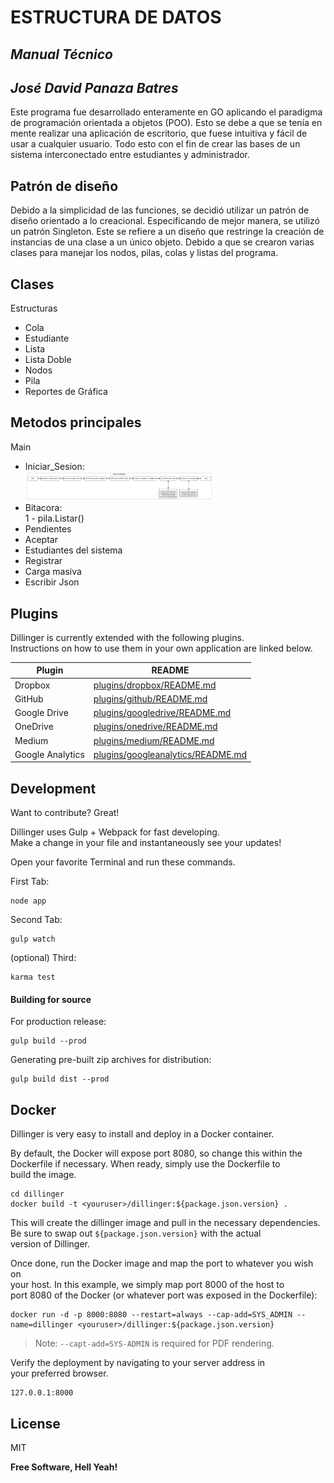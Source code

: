 <h1 class="code-line" data-line-start=0 data-line-end=1 ><a id="ESTRUCTURA_DE_DATOS_0"></a>ESTRUCTURA DE DATOS</h1>
<h2 class="code-line" data-line-start=1 data-line-end=2 ><a id="_Manual_Tcnico__1"></a><em>Manual Técnico</em></h2>
<h2 class="code-line" data-line-start=2 data-line-end=3 ><a id="_Jos_David_Panaza_Batres__2"></a><em>José David Panaza Batres</em></h2>
<p class="has-line-data" data-line-start="5" data-line-end="6">Este programa fue desarrollado enteramente en GO aplicando el paradigma de programación orientada a objetos (POO). Esto se debe a que se tenía en mente realizar una aplicación de escritorio, que fuese intuitiva y fácil de usar a cualquier usuario. Todo esto con el fin de crear las bases de un sistema interconectado entre estudiantes y administrador.</p>
<h2 class="code-line" data-line-start=7 data-line-end=8 ><a id="Patrn_de_diseo_7"></a>Patrón de diseño</h2>
<p class="has-line-data" data-line-start="9" data-line-end="10">Debido a la simplicidad de las funciones, se decidió utilizar un patrón de diseño orientado a lo creacional. Especificando de mejor manera, se utilizó un patrón Singleton. Este se refiere a un diseño que restringe la creación de instancias de una clase a un único objeto. Debido a que se crearon varias clases para manejar los nodos, pilas, colas y listas del programa.</p>
<h2 class="code-line" data-line-start=14 data-line-end=15 ><a id="Clases_14"></a>Clases</h2>
<p class="has-line-data" data-line-start="16" data-line-end="17">Estructuras</p>
<ul>
<li class="has-line-data" data-line-start="17" data-line-end="18">Cola</li>
<li class="has-line-data" data-line-start="18" data-line-end="19">Estudiante</li>
<li class="has-line-data" data-line-start="19" data-line-end="20">Lista</li>
<li class="has-line-data" data-line-start="20" data-line-end="21">Lista Doble</li>
<li class="has-line-data" data-line-start="21" data-line-end="22">Nodos</li>
<li class="has-line-data" data-line-start="22" data-line-end="23">Pila</li>
<li class="has-line-data" data-line-start="23" data-line-end="24">Reportes de Gráfica</li>
</ul>
<h2 class="code-line" data-line-start=26 data-line-end=27 ><a id="Metodos_principales_26"></a>Metodos principales</h2>
<p class="has-line-data" data-line-start="27" data-line-end="28">Main</p>
<ul>
<li class="has-line-data" data-line-start="28" data-line-end="30">Iniciar_Sesion:<br>
<img src="listadoble.png" width="300px">
<li class="has-line-data" data-line-start="30" data-line-end="32">Bitacora:<br>
1 - pila.Listar()</li>
<li class="has-line-data" data-line-start="32" data-line-end="33">Pendientes</li>
<li class="has-line-data" data-line-start="33" data-line-end="34">Aceptar</li>
<li class="has-line-data" data-line-start="34" data-line-end="35">Estudiantes del sistema</li>
<li class="has-line-data" data-line-start="35" data-line-end="36">Registrar</li>
<li class="has-line-data" data-line-start="36" data-line-end="37">Carga masiva</li>
<li class="has-line-data" data-line-start="37" data-line-end="39">Escribir Json</li>
</ul>
<h2 class="code-line" data-line-start=39 data-line-end=40 ><a id="Plugins_39"></a>Plugins</h2>
<p class="has-line-data" data-line-start="41" data-line-end="43">Dillinger is currently extended with the following plugins.<br>
Instructions on how to use them in your own application are linked below.</p>
<table class="table table-striped table-bordered">
<thead>
<tr>
<th>Plugin</th>
<th>README</th>
</tr>
</thead>
<tbody>
<tr>
<td>Dropbox</td>
<td><a href="https://github.com/joemccann/dillinger/tree/master/plugins/dropbox/README.md">plugins/dropbox/README.md</a></td>
</tr>
<tr>
<td>GitHub</td>
<td><a href="https://github.com/joemccann/dillinger/tree/master/plugins/github/README.md">plugins/github/README.md</a></td>
</tr>
<tr>
<td>Google Drive</td>
<td><a href="https://github.com/joemccann/dillinger/tree/master/plugins/googledrive/README.md">plugins/googledrive/README.md</a></td>
</tr>
<tr>
<td>OneDrive</td>
<td><a href="https://github.com/joemccann/dillinger/tree/master/plugins/onedrive/README.md">plugins/onedrive/README.md</a></td>
</tr>
<tr>
<td>Medium</td>
<td><a href="https://github.com/joemccann/dillinger/tree/master/plugins/medium/README.md">plugins/medium/README.md</a></td>
</tr>
<tr>
<td>Google Analytics</td>
<td><a href="https://github.com/RahulHP/dillinger/blob/master/plugins/googleanalytics/README.md">plugins/googleanalytics/README.md</a></td>
</tr>
</tbody>
</table>
<h2 class="code-line" data-line-start=53 data-line-end=54 ><a id="Development_53"></a>Development</h2>
<p class="has-line-data" data-line-start="55" data-line-end="56">Want to contribute? Great!</p>
<p class="has-line-data" data-line-start="57" data-line-end="59">Dillinger uses Gulp + Webpack for fast developing.<br>
Make a change in your file and instantaneously see your updates!</p>
<p class="has-line-data" data-line-start="60" data-line-end="61">Open your favorite Terminal and run these commands.</p>
<p class="has-line-data" data-line-start="62" data-line-end="63">First Tab:</p>
<pre><code class="has-line-data" data-line-start="65" data-line-end="67" class="language-sh">node app
</code></pre>
<p class="has-line-data" data-line-start="68" data-line-end="69">Second Tab:</p>
<pre><code class="has-line-data" data-line-start="71" data-line-end="73" class="language-sh">gulp watch
</code></pre>
<p class="has-line-data" data-line-start="74" data-line-end="75">(optional) Third:</p>
<pre><code class="has-line-data" data-line-start="77" data-line-end="79" class="language-sh">karma <span class="hljs-built_in">test</span>
</code></pre>
<h4 class="code-line" data-line-start=80 data-line-end=81 ><a id="Building_for_source_80"></a>Building for source</h4>
<p class="has-line-data" data-line-start="82" data-line-end="83">For production release:</p>
<pre><code class="has-line-data" data-line-start="85" data-line-end="87" class="language-sh">gulp build --prod
</code></pre>
<p class="has-line-data" data-line-start="88" data-line-end="89">Generating pre-built zip archives for distribution:</p>
<pre><code class="has-line-data" data-line-start="91" data-line-end="93" class="language-sh">gulp build dist --prod
</code></pre>
<h2 class="code-line" data-line-start=94 data-line-end=95 ><a id="Docker_94"></a>Docker</h2>
<p class="has-line-data" data-line-start="96" data-line-end="97">Dillinger is very easy to install and deploy in a Docker container.</p>
<p class="has-line-data" data-line-start="98" data-line-end="101">By default, the Docker will expose port 8080, so change this within the<br>
Dockerfile if necessary. When ready, simply use the Dockerfile to<br>
build the image.</p>
<pre><code class="has-line-data" data-line-start="103" data-line-end="106" class="language-sh"><span class="hljs-built_in">cd</span> dillinger
docker build -t &lt;youruser&gt;/dillinger:<span class="hljs-variable">${package.json.version}</span> .
</code></pre>
<p class="has-line-data" data-line-start="107" data-line-end="110">This will create the dillinger image and pull in the necessary dependencies.<br>
Be sure to swap out <code>${package.json.version}</code> with the actual<br>
version of Dillinger.</p>
<p class="has-line-data" data-line-start="111" data-line-end="114">Once done, run the Docker image and map the port to whatever you wish on<br>
your host. In this example, we simply map port 8000 of the host to<br>
port 8080 of the Docker (or whatever port was exposed in the Dockerfile):</p>
<pre><code class="has-line-data" data-line-start="116" data-line-end="118" class="language-sh">docker run <span class="hljs-operator">-d</span> -p <span class="hljs-number">8000</span>:<span class="hljs-number">8080</span> --restart=always --cap-add=SYS_ADMIN --name=dillinger &lt;youruser&gt;/dillinger:<span class="hljs-variable">${package.json.version}</span>
</code></pre>
<blockquote>
<p class="has-line-data" data-line-start="119" data-line-end="120">Note: <code>--capt-add=SYS-ADMIN</code> is required for PDF rendering.</p>
</blockquote>
<p class="has-line-data" data-line-start="121" data-line-end="123">Verify the deployment by navigating to your server address in<br>
your preferred browser.</p>
<pre><code class="has-line-data" data-line-start="125" data-line-end="127" class="language-sh"><span class="hljs-number">127.0</span>.<span class="hljs-number">0.1</span>:<span class="hljs-number">8000</span>
</code></pre>
<h2 class="code-line" data-line-start=128 data-line-end=129 ><a id="License_128"></a>License</h2>
<p class="has-line-data" data-line-start="130" data-line-end="131">MIT</p>
<p class="has-line-data" data-line-start="132" data-line-end="133"><strong>Free Software, Hell Yeah!</strong></p>
